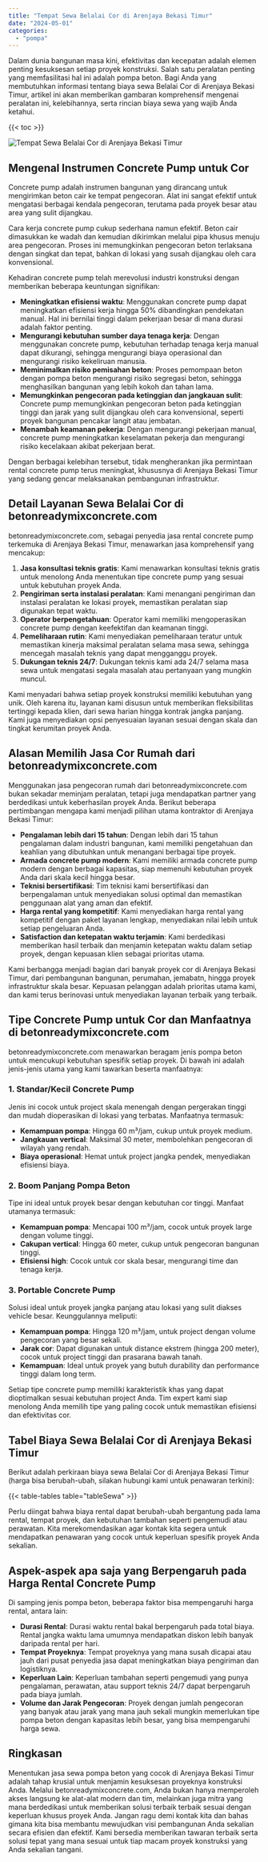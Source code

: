 ```yaml
---
title: "Tempat Sewa Belalai Cor di Arenjaya Bekasi Timur"
date: "2024-05-01"
categories: 
  - "pompa"
---
```


Dalam dunia bangunan masa kini, efektivitas dan kecepatan adalah elemen penting kesuksesan setiap proyek konstruksi. Salah satu peralatan penting yang memfasilitasi hal ini adalah pompa beton. Bagi Anda yang membutuhkan informasi tentang biaya sewa Belalai Cor di Arenjaya Bekasi Timur, artikel ini akan memberikan gambaran komprehensif mengenai peralatan ini, kelebihannya, serta rincian biaya sewa yang wajib Anda ketahui.

{{< toc >}}

![Tempat Sewa Belalai Cor di Arenjaya Bekasi Timur](https://betoncor8.github.io/pump/concrete-pump%20(20).png)

## Mengenal Instrumen Concrete Pump untuk Cor

Concrete pump adalah instrumen bangunan yang dirancang untuk mengirimkan beton cair ke tempat pengecoran. Alat ini sangat efektif untuk mengatasi berbagai kendala pengecoran, terutama pada proyek besar atau area yang sulit dijangkau.

Cara kerja concrete pump cukup sederhana namun efektif. Beton cair dimasukkan ke wadah dan kemudian dikirimkan melalui pipa khusus menuju area pengecoran. Proses ini memungkinkan pengecoran beton terlaksana dengan singkat dan tepat, bahkan di lokasi yang susah dijangkau oleh cara konvensional.

Kehadiran concrete pump telah merevolusi industri konstruksi dengan memberikan beberapa keuntungan signifikan:

- **Meningkatkan efisiensi waktu**: Menggunakan concrete pump dapat meningkatkan efisiensi kerja hingga 50% dibandingkan pendekatan manual. Hal ini bernilai tinggi dalam pekerjaan besar di mana durasi adalah faktor penting.
- **Mengurangi kebutuhan sumber daya tenaga kerja**: Dengan menggunakan concrete pump, kebutuhan terhadap tenaga kerja manual dapat dikurangi, sehingga mengurangi biaya operasional dan mengurangi risiko kekeliruan manusia.
- **Meminimalkan risiko pemisahan beton**: Proses pemompaan beton dengan pompa beton mengurangi risiko segregasi beton, sehingga menghasilkan bangunan yang lebih kokoh dan tahan lama.
- **Memungkinkan pengecoran pada ketinggian dan jangkauan sulit**: Concrete pump memungkinkan pengecoran beton pada ketinggian tinggi dan jarak yang sulit dijangkau oleh cara konvensional, seperti proyek bangunan pencakar langit atau jembatan.
- **Menambah keamanan pekerja**: Dengan mengurangi pekerjaan manual, concrete pump meningkatkan keselamatan pekerja dan mengurangi risiko kecelakaan akibat pekerjaan berat.

Dengan berbagai kelebihan tersebut, tidak mengherankan jika permintaan rental concrete pump terus meningkat, khususnya di Arenjaya Bekasi Timur yang sedang gencar melaksanakan pembangunan infrastruktur.

## Detail Layanan Sewa Belalai Cor di betonreadymixconcrete.com

betonreadymixconcrete.com, sebagai penyedia jasa rental concrete pump terkemuka di Arenjaya Bekasi Timur, menawarkan jasa komprehensif yang mencakup:

1. **Jasa konsultasi teknis gratis**: Kami menawarkan konsultasi teknis gratis untuk menolong Anda menentukan tipe concrete pump yang sesuai untuk kebutuhan proyek Anda.
2. **Pengiriman serta instalasi peralatan**: Kami menangani pengiriman dan instalasi peralatan ke lokasi proyek, memastikan peralatan siap digunakan tepat waktu.
3. **Operator berpengetahuan**: Operator kami memiliki mengoperasikan concrete pump dengan keefektifan dan keamanan tinggi.
4. **Pemeliharaan rutin**: Kami menyediakan pemeliharaan teratur untuk memastikan kinerja maksimal peralatan selama masa sewa, sehingga mencegah masalah teknis yang dapat mengganggu proyek.
5. **Dukungan teknis 24/7**: Dukungan teknis kami ada 24/7 selama masa sewa untuk mengatasi segala masalah atau pertanyaan yang mungkin muncul.

Kami menyadari bahwa setiap proyek konstruksi memiliki kebutuhan yang unik. Oleh karena itu, layanan kami disusun untuk memberikan fleksibilitas tertinggi kepada klien, dari sewa harian hingga kontrak jangka panjang. Kami juga menyediakan opsi penyesuaian layanan sesuai dengan skala dan tingkat kerumitan proyek Anda.

## Alasan Memilih Jasa Cor Rumah dari betonreadymixconcrete.com

Menggunakan jasa pengecoran rumah dari betonreadymixconcrete.com bukan sekadar meminjam peralatan, tetapi juga mendapatkan partner yang berdedikasi untuk keberhasilan proyek Anda. Berikut beberapa pertimbangan mengapa kami menjadi pilihan utama kontraktor di Arenjaya Bekasi Timur:

- **Pengalaman lebih dari 15 tahun**: Dengan lebih dari 15 tahun pengalaman dalam industri bangunan, kami memiliki pengetahuan dan keahlian yang dibutuhkan untuk menangani berbagai tipe proyek.
- **Armada concrete pump modern**: Kami memiliki armada concrete pump modern dengan berbagai kapasitas, siap memenuhi kebutuhan proyek Anda dari skala kecil hingga besar.
- **Teknisi bersertifikasi**: Tim teknisi kami bersertifikasi dan berpengalaman untuk menyediakan solusi optimal dan memastikan penggunaan alat yang aman dan efektif.
- **Harga rental yang kompetitif**: Kami menyediakan harga rental yang kompetitif dengan paket layanan lengkap, menyediakan nilai lebih untuk setiap pengeluaran Anda.
- **Satisfaction dan ketepatan waktu terjamin**: Kami berdedikasi memberikan hasil terbaik dan menjamin ketepatan waktu dalam setiap proyek, dengan kepuasan klien sebagai prioritas utama.

Kami berbangga menjadi bagian dari banyak proyek cor di Arenjaya Bekasi Timur, dari pembangunan bangunan, perumahan, jemabatn, hingga proyek infrastruktur skala besar. Kepuasan pelanggan adalah prioritas utama kami, dan kami terus berinovasi untuk menyediakan layanan terbaik yang terbaik.

## Tipe Concrete Pump untuk Cor dan Manfaatnya di betonreadymixconcrete.com

betonreadymixconcrete.com menawarkan beragam jenis pompa beton untuk mencukupi kebutuhan spesifik setiap proyek. Di bawah ini adalah jenis-jenis utama yang kami tawarkan beserta manfaatnya:

### 1\. Standar/Kecil Concrete Pump

Jenis ini cocok untuk project skala menengah dengan pergerakan tinggi dan mudah dioperasikan di lokasi yang terbatas. Manfaatnya termasuk:

- **Kemampuan pompa**: Hingga 60 m³/jam, cukup untuk proyek medium.
- **Jangkauan vertical**: Maksimal 30 meter, membolehkan pengecoran di wilayah yang rendah.
- **Biaya operasional**: Hemat untuk project jangka pendek, menyediakan efisiensi biaya.

### 2\. Boom Panjang Pompa Beton

Tipe ini ideal untuk proyek besar dengan kebutuhan cor tinggi. Manfaat utamanya termasuk:

- **Kemampuan pompa**: Mencapai 100 m³/jam, cocok untuk proyek large dengan volume tinggi.
- **Cakupan vertical**: Hingga 60 meter, cukup untuk pengecoran bangunan tinggi.
- **Efisiensi high**: Cocok untuk cor skala besar, mengurangi time dan tenaga kerja.

### 3\. Portable Concrete Pump

Solusi ideal untuk proyek jangka panjang atau lokasi yang sulit diakses vehicle besar. Keunggulannya meliputi:

- **Kemampuan pompa**: Hingga 120 m³/jam, untuk project dengan volume pengecoran yang besar sekali.
- **Jarak cor**: Dapat digunakan untuk distance ekstrem (hingga 200 meter), cocok untuk project tinggi dan prasarana bawah tanah.
- **Kemampuan**: Ideal untuk proyek yang butuh durability dan performance tinggi dalam long term.

Setiap tipe concrete pump memiliki karakteristik khas yang dapat dioptimalkan sesuai kebutuhan project Anda. Tim expert kami siap menolong Anda memilih tipe yang paling cocok untuk memastikan efisiensi dan efektivitas cor.

## Tabel Biaya Sewa Belalai Cor di Arenjaya Bekasi Timur

Berikut adalah perkiraan biaya sewa Belalai Cor di Arenjaya Bekasi Timur (harga bisa berubah-ubah, silakan hubungi kami untuk penawaran terkini):

{{< table-tables table="tableSewa" >}}

Perlu diingat bahwa biaya rental dapat berubah-ubah bergantung pada lama rental, tempat proyek, dan kebutuhan tambahan seperti pengemudi atau perawatan. Kita merekomendasikan agar kontak kita segera untuk mendapatkan penawaran yang cocok untuk keperluan spesifik proyek Anda sekalian.

## Aspek-aspek apa saja yang Berpengaruh pada Harga Rental Concrete Pump

Di samping jenis pompa beton, beberapa faktor bisa mempengaruhi harga rental, antara lain:

- **Durasi Rental**: Durasi waktu rental bakal berpengaruh pada total biaya. Rental jangka waktu lama umumnya mendapatkan diskon lebih banyak daripada rental per hari.
- **Tempat Proyeknya**: Tempat proyeknya yang mana susah dicapai atau jauh dari pusat penyedia jasa dapat meningkatkan biaya pengiriman dan logistiknya.
- **Keperluan Lain**: Keperluan tambahan seperti pengemudi yang punya pengalaman, perawatan, atau support teknis 24/7 dapat berpengaruh pada biaya jumlah.
- **Volume dan Jarak Pengecoran**: Proyek dengan jumlah pengecoran yang banyak atau jarak yang mana jauh sekali mungkin memerlukan tipe pompa beton dengan kapasitas lebih besar, yang bisa mempengaruhi harga sewa.

## Ringkasan

Menentukan jasa sewa pompa beton yang cocok di Arenjaya Bekasi Timur adalah tahap krusial untuk menjamin kesuksesan proyeknya konstruksi Anda. Melalui betonreadymixconcrete.com, Anda bukan hanya memperoleh akses langsung ke alat-alat modern dan tim, melainkan juga mitra yang mana berdedikasi untuk memberikan solusi terbaik terbaik sesuai dengan keperluan khusus proyek Anda. Jangan ragu demi kontak kita dan bahas gimana kita bisa membantu mewujudkan visi pembangunan Anda sekalian secara efisien dan efektif. Kami bersedia memberikan tawaran terbaik serta solusi tepat yang mana sesuai untuk tiap macam proyek konstruksi yang Anda sekalian tangani.
